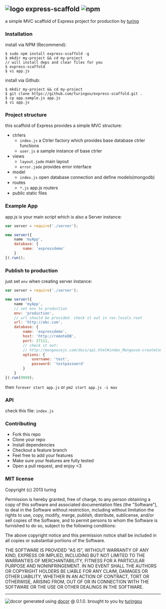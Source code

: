 ## ![logo](http://ww3.sinaimg.cn/large/61ff0de3jw1e91jmudlz8j201o01o0sj.jpg) express-scaffold ![npm](https://badge.fury.io/js/express-scaffold.png)

a simple MVC scaffold of Express project for production by [turing](https://npmjs.org/~turing) 

### Installation
install via NPM (Recommend):
````
$ sudo npm install express-scaffold -g
$ mkdir my-project && cd my-project
// will install deps and clear files for you
$ express-scaffold
$ vi app.js
````
install via Github:
````
$ mkdir my-project && cd my-project
$ git clone https://github.com/turingou/express-scaffold.git .
$ cp app.sample.js app.js
$ vi app.js
````
### Project structure
this scaffold of Express provides a simple MVC structure:
- ctrlers
    - `index.js` a Ctrler factory which provides base database ctrler functions
    - `user.js` a sample instance of base ctrler
- views
    - `layout.jade` main layout
    - `error.jade` provides error interface
- model
    - `index.js` open database connection and define models(mongodb)
- routes
    - `*.js` app.js routers
- public static files

### Example App
app.js is your main script which is also a Server instance:
````javascript
var server = require('./server');

new server({
    name 'myApp',
    database: {
        name: 'expressdemo'
    }
}).run();
````
### Publish to production
just set `env` when creating server instance:
````javascript
var server = require('./server');

new server({
    name 'myApp',
    // set env to production
    env: 'production',
    // url should be provided. check it out in res.locals.root
    url: 'http://abc.com',
    database: {
        name: 'expressdemo',
        host: 'http://remoteDB',
        port: 27111,
        // check it out: 
        // http://mongoosejs.com/docs/api.html#index_Mongoose-createConnection
        options: {
            username: 'test',
            password: 'testpassword'
        }
    }
}).run(9999);
````
then `forever start app.js` or `pm2 start app.js -i max`

### API
check this file: `index.js`

### Contributing
- Fork this repo
- Clone your repo
- Install dependencies
- Checkout a feature branch
- Feel free to add your features
- Make sure your features are fully tested
- Open a pull request, and enjoy <3

### MIT license
Copyright (c) 2013 turing

Permission is hereby granted, free of charge, to any person obtaining a copy
of this software and associated documentation files (the "Software"), to deal
in the Software without restriction, including without limitation the rights
to use, copy, modify, merge, publish, distribute, sublicense, and/or sell
copies of the Software, and to permit persons to whom the Software is
furnished to do so, subject to the following conditions:

The above copyright notice and this permission notice shall be included in
all copies or substantial portions of the Software.

THE SOFTWARE IS PROVIDED "AS IS", WITHOUT WARRANTY OF ANY KIND, EXPRESS OR
IMPLIED, INCLUDING BUT NOT LIMITED TO THE WARRANTIES OF MERCHANTABILITY,
FITNESS FOR A PARTICULAR PURPOSE AND NONINFRINGEMENT. IN NO EVENT SHALL THE
AUTHORS OR COPYRIGHT HOLDERS BE LIABLE FOR ANY CLAIM, DAMAGES OR OTHER
LIABILITY, WHETHER IN AN ACTION OF CONTRACT, TORT OR OTHERWISE, ARISING FROM,
OUT OF OR IN CONNECTION WITH THE SOFTWARE OR THE USE OR OTHER DEALINGS IN
THE SOFTWARE.

---
![docor](https://cdn1.iconfinder.com/data/icons/windows8_icons_iconpharm/26/doctor.png)
generated using [docor](https://github.com/turingou/docor.git) @ 0.1.0. brought to you by [turingou](https://github.com/turingou)
